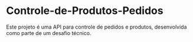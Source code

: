 # Controle-de-Produtos-Pedidos
Este projeto é uma API para controle de pedidos e produtos, desenvolvida como parte de um desafio técnico.
